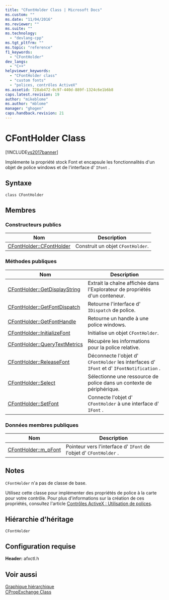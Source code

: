 ```yaml
---
title: "CFontHolder Class | Microsoft Docs"
ms.custom: ""
ms.date: "11/04/2016"
ms.reviewer: ""
ms.suite: ""
ms.technology: 
  - "devlang-cpp"
ms.tgt_pltfrm: ""
ms.topic: "reference"
f1_keywords: 
  - "CFontHolder"
dev_langs: 
  - "C++"
helpviewer_keywords: 
  - "CFontHolder class"
  - "custom fonts"
  - "polices, contrôles ActiveX"
ms.assetid: 728ab472-0c97-440d-889f-1324c6e1b6b8
caps.latest.revision: 19
author: "mikeblome"
ms.author: "mblome"
manager: "ghogen"
caps.handback.revision: 21
---
```

# CFontHolder Class
[!INCLUDE[vs2017banner](../../assembler/inline/includes/vs2017banner.md)]

Implémente la propriété stock Font et encapsule les fonctionnalités d'un objet de police windows et de l'interface d' `IFont` .  
  
## Syntaxe  
  
```  
class CFontHolder  
```  
  
## Membres  
  
### Constructeurs publics  
  
|Nom|Description|  
|---------|-----------------|  
|[CFontHolder::CFontHolder](../Topic/CFontHolder::CFontHolder.md)|Construit un objet `CFontHolder`.|  
  
### Méthodes publiques  
  
|Nom|Description|  
|---------|-----------------|  
|[CFontHolder::GetDisplayString](../Topic/CFontHolder::GetDisplayString.md)|Extrait la chaîne affichée dans l'Explorateur de propriétés d'un conteneur.|  
|[CFontHolder::GetFontDispatch](../Topic/CFontHolder::GetFontDispatch.md)|Retourne l'interface d' `IDispatch` de police.|  
|[CFontHolder::GetFontHandle](../Topic/CFontHolder::GetFontHandle.md)|Retourne un handle à une police windows.|  
|[CFontHolder::InitializeFont](../Topic/CFontHolder::InitializeFont.md)|Initialise un objet `CFontHolder`.|  
|[CFontHolder::QueryTextMetrics](../Topic/CFontHolder::QueryTextMetrics.md)|Récupère les informations pour la police relative.|  
|[CFontHolder::ReleaseFont](../Topic/CFontHolder::ReleaseFont.md)|Déconnecte l'objet d' `CFontHolder` les interfaces d' `IFont` et d' `IFontNotification` .|  
|[CFontHolder::Select](../Topic/CFontHolder::Select.md)|Sélectionne une ressource de police dans un contexte de périphérique.|  
|[CFontHolder::SetFont](../Topic/CFontHolder::SetFont.md)|Connecte l'objet d' `CFontHolder` à une interface d' `IFont` .|  
  
### Données membres publiques  
  
|Nom|Description|  
|---------|-----------------|  
|[CFontHolder::m\_pFont](../Topic/CFontHolder::m_pFont.md)|Pointeur vers l'interface d' `IFont` de l'objet d' `CFontHolder` .|  
  
## Notes  
 `CFontHolder` n'a pas de classe de base.  
  
 Utilisez cette classe pour implémenter des propriétés de police à la carte pour votre contrôle.  Pour plus d'informations sur la création de ces propriétés, consultez l'article [Contrôles ActiveX : Utilisation de polices](../../mfc/mfc-activex-controls-using-fonts.md).  
  
## Hiérarchie d'héritage  
 `CFontHolder`  
  
## Configuration requise  
 **Header:** afxctl.h  
  
## Voir aussi  
 [Graphique hiérarchique](../../mfc/hierarchy-chart.md)   
 [CPropExchange Class](../../mfc/reference/cpropexchange-class.md)